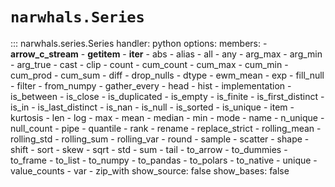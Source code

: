 # `narwhals.Series`

::: narwhals.series.Series
    handler: python
    options:
      members:
        - __arrow_c_stream__
        - __getitem__
        - __iter__
        - abs
        - alias
        - all
        - any
        - arg_max
        - arg_min
        - arg_true
        - cast
        - clip
        - count
        - cum_count
        - cum_max
        - cum_min
        - cum_prod
        - cum_sum
        - diff
        - drop_nulls
        - dtype
        - ewm_mean
        - exp
        - fill_null
        - filter
        - from_numpy
        - gather_every
        - head
        - hist
        - implementation
        - is_between
        - is_close
        - is_duplicated
        - is_empty
        - is_finite
        - is_first_distinct
        - is_in
        - is_last_distinct
        - is_nan
        - is_null
        - is_sorted
        - is_unique
        - item
        - kurtosis
        - len
        - log
        - max
        - mean
        - median
        - min
        - mode
        - name
        - n_unique
        - null_count
        - pipe
        - quantile
        - rank
        - rename
        - replace_strict
        - rolling_mean
        - rolling_std
        - rolling_sum
        - rolling_var
        - round
        - sample
        - scatter
        - shape
        - shift
        - sort
        - skew
        - sqrt
        - std
        - sum
        - tail
        - to_arrow
        - to_dummies
        - to_frame
        - to_list
        - to_numpy
        - to_pandas
        - to_polars
        - to_native
        - unique
        - value_counts
        - var
        - zip_with
      show_source: false
      show_bases: false
